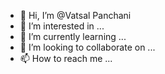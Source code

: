- 👋 Hi, I’m @Vatsal Panchani
- 👀 I’m interested in ...
- 🌱 I’m currently learning ...
- 💞️ I’m looking to collaborate on ...
- 📫 How to reach me ...

<!---
vatsalcoderr/vatsalcoderr is a ✨ special ✨ repository because its `README.md` (this file) appears on your GitHub profile.
You can click the Preview link to take a look at your changes.
--->

